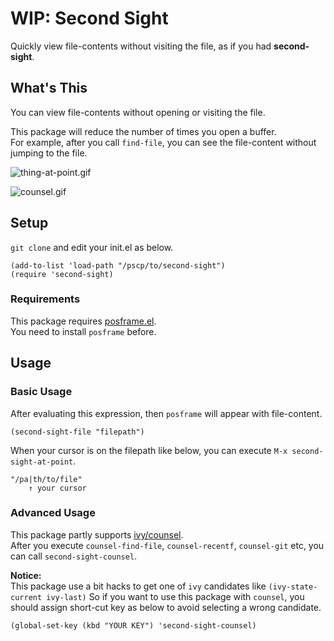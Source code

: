 # WIP: Second Sight

Quickly view file-contents without visiting the file, as if you had __second-sight__.

## What's This

You can view file-contents without opening or visiting the file.

This package will reduce the number of times you open a buffer.  
For example, after you call `find-file`, you can see the file-content without jumping to the file.

![thing-at-point.gif]()

![counsel.gif]()

## Setup

`git clone` and edit your init.el as below.

```elisp
(add-to-list 'load-path "/pscp/to/second-sight")
(require 'second-sight)
```

### Requirements

This package requires [posframe.el](https://github.com/tumashu/posframe).  
You need to install `posframe` before.

## Usage

### Basic Usage

After evaluating this expression, then `posframe` will appear with file-content.

```elisp
(second-sight-file "filepath")
```

When your cursor is on the filepath like below, you can execute `M-x second-sight-at-point`.

```
"/pa|th/to/file"
    ↑ your cursor
```

### Advanced Usage

This package partly supports [ivy/counsel](https://github.com/abo-abo/swiper).  
After you execute `counsel-find-file`, `counsel-recentf`, `counsel-git` etc, you can call `second-sight-counsel`.

**Notice:**  
This package use a bit hacks to get one of `ivy` candidates like `(ivy-state-current ivy-last)`
So if you want to use this package with `counsel`, you should assign short-cut key as below to avoid selecting a wrong candidate.

```elisp
(global-set-key (kbd "YOUR KEY") 'second-sight-counsel)
```
